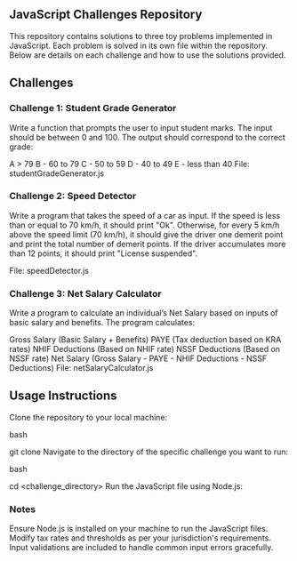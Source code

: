 ## JavaScript Challenges Repository
This repository contains solutions to three toy problems implemented in JavaScript. Each problem is solved in its own file within the repository. Below are details on each challenge and how to use the solutions provided.

## Challenges
 ### Challenge 1: Student Grade Generator
Write a function that prompts the user to input student marks. The input should be between 0 and 100. The output should correspond to the correct grade:

A > 79
B - 60 to 79
C - 50 to 59
D - 40 to 49
E - less than 40
File: studentGradeGenerator.js

### Challenge 2: Speed Detector
Write a program that takes the speed of a car as input. If the speed is less than or equal to 70 km/h, it should print "Ok". Otherwise, for every 5 km/h above the speed limit (70 km/h), it should give the driver one demerit point and print the total number of demerit points. If the driver accumulates more than 12 points, it should print "License suspended".

File: speedDetector.js

### Challenge 3: Net Salary Calculator
Write a program to calculate an individual’s Net Salary based on inputs of basic salary and benefits. The program calculates:

Gross Salary (Basic Salary + Benefits)
PAYE (Tax deduction based on KRA rates)
NHIF Deductions (Based on NHIF rate)
NSSF Deductions (Based on NSSF rate)
Net Salary (Gross Salary - PAYE - NHIF Deductions - NSSF Deductions)
File: netSalaryCalculator.js

## Usage Instructions
Clone the repository to your local machine:

bash

git clone <REPOSITORY SSH KEY>
Navigate to the directory of the specific challenge you want to run:

bash

cd <challenge_directory>
Run the JavaScript file using Node.js:



### Notes
Ensure Node.js is installed on your machine to run the JavaScript files.
Modify tax rates and thresholds as per your jurisdiction's requirements.
Input validations are included to handle common input errors gracefully.